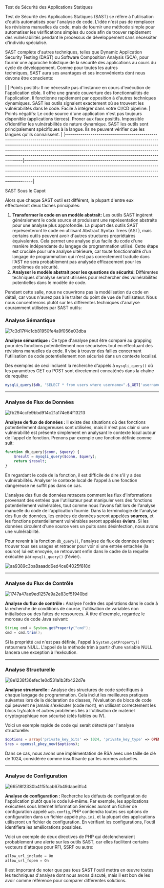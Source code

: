 Test de Sécurité des Applications Statiques

Test de Sécurité des Applications Statiques (SAST) se réfère à l'utilisation d'outils automatisés pour l'analyse de code. L'idée n'est pas de remplacer les révisions manuelles du code, mais de fournir une méthode simple pour automatiser les vérifications simples du code afin de trouver rapidement des vulnérabilités pendant le processus de développement sans nécessiter d'individu spécialisé.

SAST complète d'autres techniques, telles que Dynamic Application Security Testing (DAST) ou Software Composition Analysis (SCA), pour fournir une approche holistique de la sécurité des applications au cours du cycle de développement. Comme pour toutes les autres techniques, SAST aura ses avantages et ses inconvénients dont nous devons être conscients:

|
| Points positifs: Il ne nécessite pas d'instance en cours d'exécution de l'application cible.  Il offre une grande couverture des fonctionnalités de l'application. Il fonctionne rapidement par opposition à d'autres techniques dynamiques. SAST les outils signalent exactement où se trouvent les vulnérabilités dans le code. Facile à intégrer dans votre CI/CD pipeline. | Points négatifs: Le code source d'une application n'est pas toujours disponible (applications tierces). Proner aux faux positifs. Impossible d'identifier les vulnérabilités de nature dynamique. SAST les outils sont principalement spécifiques à la langue. Ils ne peuvent vérifier que les langues qu'ils connaissent. |
|--------------------------------------------------------------------------------------------------------------------------------------------------------------------------------------------------------------------------------------------------------------------------------------------------------------------------------------------------------------------------------|----------------------------------------------------------------------------------------------------------------------------------------------------------------------------------------------------------------------------------------------------------------------------------------------------------------------------|

SAST Sous le Capot

Alors que chaque SAST outil est différent, la plupart d'entre eux effectueront deux tâches principales:

1.  **Transformer le code en un modèle abstrait:** Les outils SAST ingèrent généralement le code source et produisent une représentation abstraite pour une analyse plus approfondie. La plupart des outils SAST représenteront le code en utilisant Abstract Syntax Trees (AST), mais certains outils peuvent avoir d'autres structures propriétaires équivalentes. Cela permet une analyse plus facile du code d'une manière indépendante du langage de programmation utilisé. Cette étape est cruciale pour une analyse ultérieure, car toute fonctionnalité d'un langage de programmation qui n'est pas correctement traduite dans l'AST ne sera probablement pas analysée efficacement pour les problèmes de sécurité.
2.  **Analyser le modèle abstrait pour les questions de sécurité:** Différentes techniques d'analyse seront utilisées pour rechercher des vulnérabilités potentielles dans le modèle de code.

Pendant cette salle, nous ne couvrirons pas la modélisation du code en détail, car vous n'aurez pas à le traiter du point de vue de l'utilisateur. Nous nous concentrerons plutôt sur les différentes techniques d'analyse couramment utilisées par SAST outils:

### Analyse Sémantique
![7c3d17f4c1cb81950fe4a9f056e03dba](https://github.com/user-attachments/assets/ab555af1-61d2-469a-9307-ac8fcc1f4c7c)

**Analyse sémantique :** Ce type d'analyse peut être comparé au grapping pour des fonctions potentiellement non sécurisées tout en effectuant des révisions manuelles du code. Il vise à trouver des failles concernant l'utilisation de code potentiellement non sécurisé dans un contexte localisé.

Des exemples de ceci incluent la recherche d'appels à `mysqli_query()` où les paramètres GET ou POST sont directement concaténés dans la chaîne de requête:
```php
mysqli_query($db, "SELECT * from users where username=".$_GET['username'])
```

---

### Analyse de Flux de Données
![fb294ccfe9bbd914c21a174e64f13213](https://github.com/user-attachments/assets/10cd6af3-a60c-4f19-8ec3-a74b34df2324)

**Analyse de flux de données :** Il existe des situations où des fonctions potentiellement dangereuses sont utilisées, mais il n'est pas clair si une vulnérabilité est présente simplement en analysant le contexte local autour de l'appel de fonction. Prenons par exemple une fonction définie comme suit:
```php
function db_query($conn, $query) {
    $result = mysqli_query($conn, $query);
    return $result;
}
```
En regardant le code de la fonction, il est difficile de dire s'il y a des vulnérabilités. Analyser le contexte local de l'appel à une fonction dangereuse ne suffit pas dans ce cas.

L'analyse des flux de données retracera comment les flux d'informations provenant des entrées que l'utilisateur peut manipuler vers des fonctions potentiellement vulnérables, tout comme nous l'avons fait lors de l'analyse manuelle du code de l'application fournie. Dans la terminologie de l'analyse des flux de données, les entrées de données seront appelées **sources**, et les fonctions potentiellement vulnérables seront appelées **éviers**. Si les données circulent d'une source vers un puits sans désinfection, nous avons une vulnérabilité.

Pour revenir à la fonction `db_query()`, l'analyse de flux de données devrait trouver tous ses usages et retracer pour voir si une entrée entachée (la source) lui est envoyée, se retrouvant enfin dans le cadre de la requête exécutée par `mysqli_query()` (l'évier).

![aa9389c3ba8aaadd6ed4ce84025f818d](https://github.com/user-attachments/assets/7cd96fc0-9dd2-4eb0-b00b-b079b7e51d65)

---

### Analyse du Flux de Contrôle
![1747a47ae9ed1257e9a2e83cf51940bd](https://github.com/user-attachments/assets/a2abbf4d-ab9d-46f7-b285-112f1d9719cd)

**Analyse du flux de contrôle :** Analyse l'ordre des opérations dans le code à la recherche de conditions de course, l'utilisation de variables non initialisées ou des fuites de ressources. À titre d'exemple, regardez le morceau de code Java suivant:
```java
String cmd = System.getProperty("cmd");
cmd = cmd.trim();
```
Si la propriété `cmd` n'est pas définie, l'appel à `System.getProperty()` retournera NULL. L'appel de la méthode trim à partir d'une variable NULL lancera une exception à l'exécution.

---

### Analyse Structurelle
![8e1238f36efec1e0d531a1b3fb422d7e](https://github.com/user-attachments/assets/a91f78a9-d53f-43e2-a707-219264f01780)

**Analyse structurelle :** Analyse des structures de code spécifiques à chaque langage de programmation. Cela inclut les meilleures pratiques suivantes lors de la déclaration de classes, l'évaluation de blocs de code qui peuvent ne jamais s'exécuter (code mort), en utilisant correctement les blocs try/catch et autres problèmes liés à l'utilisation de matériel cryptographique non sécurisé (clés faibles ou IV).

Voici un exemple rapide de code qui serait détecté par l'analyse structurelle:
```php
$options = array('private_key_bits' => 1024, 'private_key_type' => OPENSSL_KEYTYPE_RSA);
$res = openssl_pkey_new($options);
```
Dans ce cas, nous avons une implémentation de RSA avec une taille de clé de 1024, considérée comme insuffisante par les normes actuelles.

---

### Analyse de Configuration
![66518f2330b41f5fcab67b49daae3fc4](https://github.com/user-attachments/assets/3ebf96cd-c480-4817-9b20-3855ac0da1cd)

**Analyse de configuration :** Recherche les défauts de configuration de l'application plutôt que le code lui-même. Par exemple, les applications exécutées sous Internet Information Services auront un fichier de configuration appelé `web.config`, PHP contiendra toutes ses options de configuration dans un fichier appelé `php.ini`, et la plupart des applications utiliseront un fichier de configuration. En vérifiant les configurations, l'outil identifiera les améliorations possibles.

Voici un exemple de deux directives de PHP qui déclencheraient probablement une alerte sur les outils SAST, car elles facilitent certains vecteurs d'attaque pour RFI, SSRF ou autre:
```php
allow_url_include = On
allow_url_fopen = On
```


Il est important de noter que pas tous SAST l'outil mettra en œuvre toutes les techniques d'analyse dont nous avons discuté, mais il est bon de les avoir comme référence pour comparer différentes solutions.
